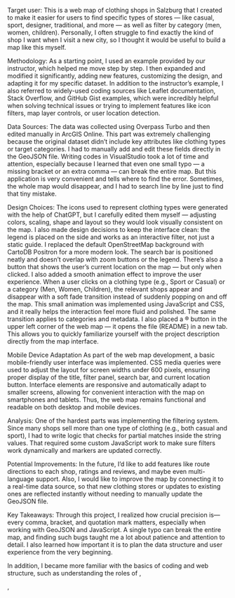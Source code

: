 Target user:
This is a web map of clothing shops in Salzburg that I created to make it easier for users to find specific types of stores — like casual, sport, designer, traditional, and more — as well as filter by category (men, women, children). Personally, I often struggle to find exactly the kind of shop I want when I visit a new city, so I thought it would be useful to build a map like this myself.

Methodology:
As a starting point, I used an example provided by our instructor, which helped me move step by step. I then expanded and modified it significantly, adding new features, customizing the design, and adapting it for my specific dataset. In addition to the instructor’s example, I also referred to widely-used coding sources like Leaflet documentation, Stack Overflow, and GitHub Gist examples, which were incredibly helpful when solving technical issues or trying to implement features like icon filters, map layer controls, or user location detection.


Data Sources:
The data was collected using Overpass Turbo and then edited manually in ArcGIS Online. This part was extremely challenging because the original dataset didn’t include key attributes like clothing types or target categories. I had to manually add and edit these fields directly in the GeoJSON file.
Writing codes in VisualStudio took a lot of time and attention, especially because I learned that even one small typo — a missing bracket or an extra comma — can break the entire map. But this application is very convenient and tells where to find the error. Sometimes, the whole map would disappear, and I had to search line by line just to find that tiny mistake.


Design Choices:
The icons used to represent clothing types were generated with the help of ChatGPT, but I carefully edited them myself — adjusting colors, scaling, shape and layout so they would look visually consistent on the map. I also made design decisions to keep the interface clean: the legend is placed on the side and works as an interactive filter, not just a static guide. I replaced the default OpenStreetMap background with CartoDB Positron for a more modern look. The search bar is positioned neatly and doesn’t overlap with zoom buttons or the legend. There’s also a button that shows the user’s current location on the map — but only when clicked.
I also added a smooth animation effect to improve the user experience. When a user clicks on a clothing type (e.g., Sport or Casual) or a category (Men, Women, Children), the relevant shops appear and disappear with a soft fade transition instead of suddenly popping on and off the map. This small animation was implemented using JavaScript and CSS, and it really helps the interaction feel more fluid and polished. The same transition applies to categories and metadata.
I also placed a ® button in the upper left corner of the web map — it opens the file (README) in a new tab. This allows you to quickly familiarize yourself with the project description directly from the map interface.

Mobile Device Adaptation
As part of the web map development, a basic mobile-friendly user interface was implemented.
CSS media queries were used to adjust the layout for screen widths under 600 pixels, ensuring proper display of the title, filter panel, search bar, and current location button.
Interface elements are responsive and automatically adapt to smaller screens, allowing for convenient interaction with the map on smartphones and tablets.
Thus, the web map remains functional and readable on both desktop and mobile devices.


Analysis:
One of the hardest parts was implementing the filtering system. Since many shops sell more than one type of clothing (e.g., both casual and sport), I had to write logic that checks for partial matches inside the string values. That required some custom JavaScript work to make sure filters work dynamically and markers are updated correctly.


Potential Improvements:
In the future, I’d like to add features like route directions to each shop, ratings and reviews, and maybe even multi-language support. Also, I would like to improve the map by connecting it to a real-time data source, so that new clothing stores or updates to existing ones are reflected instantly without needing to manually update the GeoJSON file. 

Key Takeaways:
Through this project, I realized how crucial precision is—every comma, bracket, and quotation mark matters, especially when working with GeoJSON and JavaScript. A single typo can break the entire map, and finding such bugs taught me a lot about patience and attention to detail. I also learned how important it is to plan the data structure and user experience from the very beginning.

In addition, I became more familiar with the basics of coding and web structure, such as understanding the roles of <body>, <p>, <script>, and other key elements in HTML and JavaScript. I discovered many useful code snippets and functions that helped me build a more interactive and user-friendly web map.

Despite the challenges, I’m very proud of the final result and hope that this map can be truly useful—not just as a school project, but as a functional tool for anyone visiting the city.


